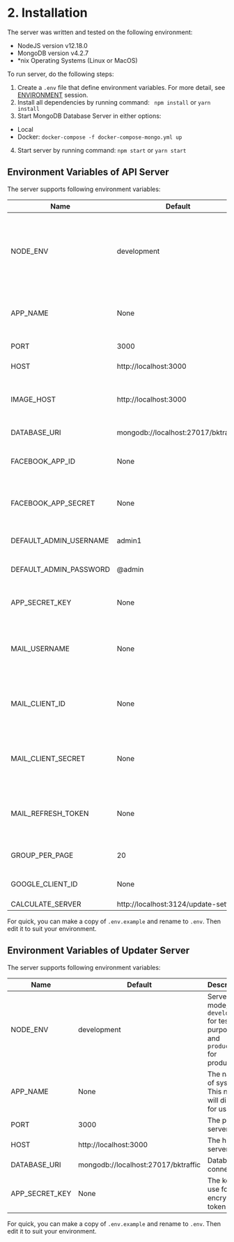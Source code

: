# 2. Installation

The server was written and tested on the following environment:
- NodeJS version v12.18.0
- MongoDB version v4.2.7
- *nix Operating Systems (Linux or MacOS)

To run server, do the following steps:

1. Create a `.env` file that define environment variables. For more detail, see [ENVIRONMENT](#environment) session.
2. Install all dependencies by running command:
``` npm install``` or ```yarn install```
3. Start MongoDB Database Server in either options:
  - Local
  - Docker: ```docker-compose -f docker-compose-mongo.yml up```
4. Start server by running command: ```npm start``` or ```yarn start```


## Environment Variables of API Server

The server supports following environment variables:

| Name | Default | Description |
| - | - | - |
|NODE_ENV|development| Server mode, use `development` for testing purpose and `production` for production |
|APP_NAME| None | The name of system. This name will display for user|
|PORT|3000| The port of server|
|HOST|http://localhost:3000| The host of server|
|IMAGE_HOST|http://localhost:3000|The host of server that was used to upload images|
|DATABASE_URI|mongodb://localhost:27017/bktraffic| Database connection|
|FACEBOOK_APP_ID|None|Id of Fb App. Use to login with Facebook|
|FACEBOOK_APP_SECRET|None|Secret key of Fb App. Use to login with Facebook|
|DEFAULT_ADMIN_USERNAME|admin1|The username of admin|
|DEFAULT_ADMIN_PASSWORD|@admin|The password of admin|
|APP_SECRET_KEY| None| The key use for encrypting token |
|MAIL_USERNAME|None| Email that was used for send notification or verification|
|MAIL_CLIENT_ID|None| Email that was used for send notification or verification|
|MAIL_CLIENT_SECRET|None| Email that was used for send notification or verification|
|MAIL_REFRESH_TOKEN|None| Email that was used for send notification or verification|
|GROUP_PER_PAGE|20|Default pagination size|
|GOOGLE_CLIENT_ID| None | Use for login with Google
|CALCULATE_SERVER|http://localhost:3124/update-setting|| 

For quick, you can make a copy of `.env.example` and rename to `.env`. Then edit it to suit your environment.

## Environment Variables of Updater Server

The server supports following environment variables:

| Name | Default | Description |
| - | - | - |
|NODE_ENV|development| Server mode, use `development` for testing purpose and `production` for production |
|APP_NAME| None | The name of system. This name will display for user|
|PORT|3000| The port of server|
|HOST|http://localhost:3000| The host of server|
|DATABASE_URI|mongodb://localhost:27017/bktraffic| Database connection|
|APP_SECRET_KEY| None| The key use for encrypting token |

For quick, you can make a copy of `.env.example` and rename to `.env`. Then edit it to suit your environment.
